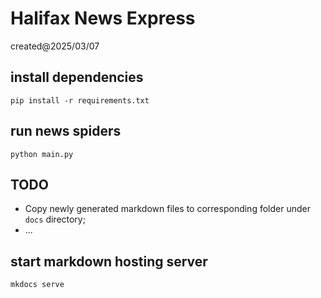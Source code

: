 # Halifax News Express

created@2025/03/07

## install dependencies

```
pip install -r requirements.txt
```

## run news spiders

```
python main.py
```


## TODO

- Copy newly generated markdown files to corresponding folder under `docs` directory;
- ...

## start markdown hosting server

```
mkdocs serve
```